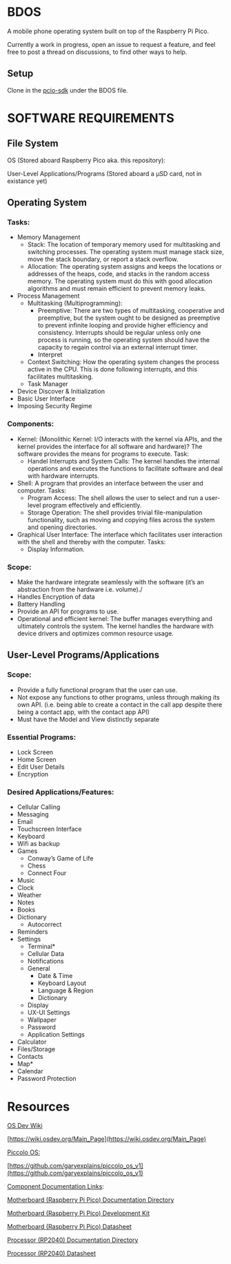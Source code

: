 # BDOS
A mobile phone operating system built on top of the Raspberry Pi Pico.

Currently a work in progress, open an issue to request a feature, and feel free to post a thread on discussions, to find other ways to help.

## Setup
Clone in the [pcio-sdk](https://github.com/raspberrypi/pico-sdk) under the BDOS file.

# SOFTWARE REQUIREMENTS


## File System


OS (Stored aboard Raspberry Pico aka. this repository): 

User-Level Applications/Programs (Stored aboard a μSD card, not in existance yet)


## Operating System


### Tasks:



* Memory Management
    * Stack: The location of temporary memory used for multitasking and switching processes. The operating system must manage stack size, move the stack boundary, or report a stack overflow.
    * Allocation: The operating system assigns and keeps the locations or addresses of the heaps, code, and stacks in the random access memory. The operating system must do this with good allocation algorithms and must remain efficient to prevent memory leaks.
* Process Management
    * Multitasking (Multiprogramming):
        * Preemptive: There are two types of multitasking, cooperative and preemptive, but the system ought to be designed as preemptive to prevent infinite looping and provide higher efficiency and consistency. Interrupts should be regular unless only one process is running, so the operating system should have the capacity to regain control via an external interrupt timer.
        * Interpret
    * Context Switching: How the operating system changes the process active in the CPU. This is done following interrupts, and this facilitates multitasking.
    * Task Manager
* Device Discover & Initialization
* Basic User Interface
* Imposing Security Regime


### Components:



* Kernel: (Monolithic Kernel: I/O interacts with the kernel via APIs, and the kernel provides the interface for all software and hardware)? The software provides the means for programs to execute. Task:
    * Handel Interrupts and System Calls: The kernel handles the internal operations and executes the functions to facilitate software and deal with hardware interrupts.
* Shell: A program that provides an interface between the user and computer. Tasks: 
    * Program Access: The shell allows the user to select and run a user-level program effectively and efficiently.
    * Storage Operation: The shell provides trivial file-manipulation functionality, such as moving and copying files across the system and opening directories. 
* Graphical User Interface: The interface which facilitates user interaction with the shell and thereby with the computer. Tasks:
    * Display Information.


### Scope:



* Make the hardware integrate seamlessly with the software (it’s an abstraction from the hardware i.e. volume)./
* Handles Encryption of data
* Battery Handling
* Provide an API for programs to use.
* Operational and efficient kernel: The buffer manages everything and ultimately controls the system. The kernel handles the hardware with device drivers and optimizes common resource usage.


## User-Level Programs/Applications


### Scope:



* Provide a fully functional program that the user can use.
* Not expose any functions to other programs, unless through making its own API. (i.e. being able to create a contact in the call app despite there being a contact app, with the contact app API)
* Must have the Model and View distinctly separate


### Essential Programs:



* Lock Screen
* Home Screen
* Edit User Details
* Encryption


### Desired Applications/Features:



* Cellular Calling
* Messaging
* Email
* Touchscreen Interface
* Keyboard
* Wifi as backup
* Games
    * Conway’s Game of Life
    * Chess
    * Connect Four
* Music
* Clock
* Weather
* Notes
* Books
* Dictionary
    * Autocorrect
* Reminders
* Settings
    * Terminal*
    * Cellular Data
    * Notifications
    * General
        * Date & Time
        * Keyboard Layout
        * Language & Region
        * Dictionary
    * Display
    * UX-UI Settings
    * Wallpaper
    * Password
    * Application Settings
* Calculator
* Files/Storage
* Contacts
* Map*
* Calendar
* Password Protection


# Resources

<span style="text-decoration:underline;">OS Dev Wiki</span>

[https://wiki.osdev.org/Main_Page](https://wiki.osdev.org/Main_Page)<span style="text-decoration:underline;"> </span>

<span style="text-decoration:underline;">Piccolo OS:</span>

[https://github.com/garyexplains/piccolo_os_v1](https://github.com/garyexplains/piccolo_os_v1) 

<span style="text-decoration:underline;">Component Documentation Links</span>:

[Motherboard (Raspberry Pi Pico) Documentation Directory](https://www.raspberrypi.com/documentation/microcontrollers/raspberry-pi-pico.html)

[Motherboard (Raspberry Pi Pico) Development Kit](https://datasheets.raspberrypi.com/pico/raspberry-pi-pico-c-sdk.pdf) 

[Motherboard (Raspberry Pi Pico) Datasheet](https://datasheets.raspberrypi.com/pico/pico-datasheet.pdf)

[Processor (RP2040) Documentation Directory](https://www.raspberrypi.com/documentation/microcontrollers/rp2040.html#welcome-to-rp2040)

[Processor (RP2040) Datasheet](https://datasheets.raspberrypi.com/rp2040/rp2040-datasheet.pdf)
